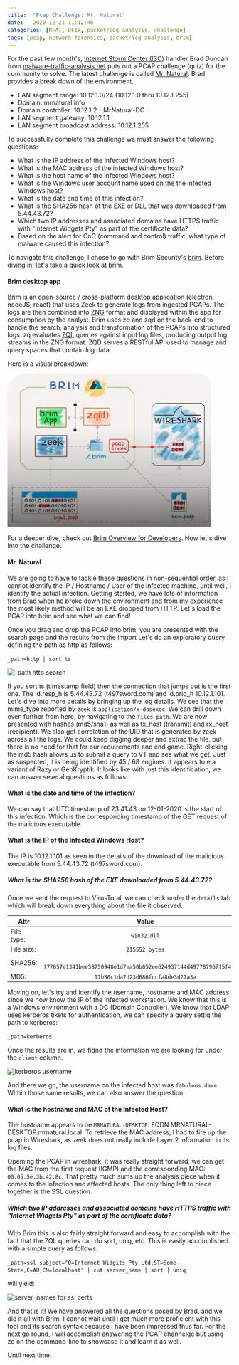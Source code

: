 ```yaml
---
title:  "Pcap Challenge: Mr. Natural"
date:   2020-12-21 11:12:46
categories: [NFAT, DFIR, packet/log analysis, challenge]
tags: [pcap, network forensics, packet/log analysis, brim]
---
```



For the past few month's, [Internet Storm Center (ISC)](https://isc.sans.edu) handler Brad Duncan from [malware-traffic-analysis.net](http://www.malware-traffic-analysis.net) puts out a PCAP challenge (quiz) for the community to solve. The latest challenge is called [Mr. Natural](https://isc.sans.edu/forums/diary/Traffic+Analysis+Quiz+Mr+Natural/26844/). Brad provides a break down of the environment. 

- LAN segment range: 10.12.1.0/24 (10.12.1.0 thru 10.12.1.255)
- Domain: mrnatural.info
- Domain controller: 10.12.1.2 - MrNatural-DC
- LAN segment gateway: 10.12.1.1
- LAN segment broadcast address: 10.12.1.255

To successfully complete this challenge we must answer the following questions:

- What is the IP address of the infected Windows host?
- What is the MAC address of the infected Windows host?
- What is the host name of the infected Windows host?
- What is the Windows user account name used on the the infected Windows host?
- What is the date and time of this infection?
- What is the SHA256 hash of the EXE or DLL that was downloaded from 5.44.43.72?
- Which two IP addresses and associated domains have HTTPS traffic with "Internet Widgets Pty" as part of the certificate data?
- Based on the alert for CnC (command and control) traffic, what type of malware caused this infection?

To navigate this challenge, I chose to go with Brim Security's [brim](https://github.com/brimsec/brim). Before diving in, let's take a quick look at brim. 



#### Brim desktop app   


<p></p>

Brim is an open-source / cross-platform desktop application (electron, nodeJS, react) that uses Zeek to generate logs from ingested PCAPs. The logs are then combined into [ZNG](https://github.com/brimsec/zq/blob/master/zng/docs/spec.md) format and displayed within the app for consumption by the analyst. Brim uses zq and zqd on the back-end to handle the search, analysis and transformation of the PCAPs into structured logs. zq evaluates [ZQL](https://github.com/brimsec/zq/blob/master/zql/docs/README.md) queries against input log files, producing output log streams in the ZNG format. ZQD serves a RESTful API used to manage and query spaces that contain log data. 

Here is a visual breakdown:

![brim-architecture](/images/mrnatural/brim.jpg)

For a deeper dive, check out [Brim Overview for Developers](https://www.youtube.com/watch?v=CPel0iu1pig). Now let's dive into the challenge. 

#### Mr. Natural 

We are going to have to tackle these questions in non-sequential order, as I cannot identify the IP / Hostname / User of the infected machine, until well, I identify the actual infection. Getting started, we have lots of information from Brad when  he broke down the environment and from my experience the most likely method will be an EXE dropped from HTTP. Let's load the PCAP into brim and see what we can find!

Once you drag and drop the PCAP into brim, you are presented with the search page and the results from the import Let's do an exploratory query defining the path as http as follows:

```_path=http | sort ts```

![_path http search](/images/mrnatural/brim-search-http.jpg)

If you sort ts (timestamp field) then the connection that jumps out is the first one. The id.resp_h is 5.44.43.72 (t497sword.com) and id.orig_h 10.12.1.101. Let's dive into more details by bringing up the log details.  We see that the mime_type reported by ```zeek``` is ```application/x-dosexec```. We can drill down even further from here, by navigating to the ```files path```. We are now presented with hashes (md5/sha1) as well as tx_host (transmit) and rx_host (recipient). We also get correlation of the UID that is generated by zeek across all the logs. We could keep digging deeper and extrac the file, but there is no need for that for our requirements and end game. Right-clicking the md5 hash allows us to submit a query to VT and see what we get. Just as suspected, it is being identified by 45 / 68 engines. It appears to e a variant of Razy or GenKryptik. It looks like with just this identification, we can answer several questions as follows:

#### What is the date and time of the infection?

We can say that UTC timestamp of 23:41:43 on 12-01-2020 is the start of this infection. Which is the corresponding timestamp of the GET request of the malicious executable. 

#### What is the IP of the Infected Windows Host?


The IP is 10.12.1.101 as seen in the details of the download of the malicious executable from 5.44.43.72 (t497sword.com). 

##### What is the SHA256 hash of the EXE downloaded from 5.44.43.72?

Once we sent the request to VirusTotal, we can check under the ```details``` tab which will break down everything about the file it observed. 


| Attr  | Value |
|-------- |:---------:|
| File type: | ```win32.dll``` |
| File size: | ```215552 bytes``` |
| SHA256: |```	f77657e1341bee58750948e1d7ea50b052ee624937144d497787967f5f422e7f```|
| MD5: | ```17b50c1da7d23d686fccfa8de3d27a3a``` |


Moving on, let's try and identify the username, hostname and MAC address since we now know the IP of the infected workstation. We know that this is a Windows environment with a DC (Domain Controller). We know that LDAP uses kerberos tikets for authentication, we can specify a query settig the path to kerberos:

```_path=kerberos```

Once the results are in, we fidnd the information we are looking for under the ```client``` column. 

![kerberos username](/images/mrnatural/krb5-user.jpg)

And there we go, the username on the infected host was ```fabulous.dave```. Within those same results, we can also answer the question: 

#### What is the hostname and MAC of the Infected Host?

The hostname appears to be ```MRNATURAL-DESKTOP```. FQDN MRNATURAL-DESKTOP.mrnatural.local. To retrieve the MAC address, I had to fire up the pcap in Wireshark, as zeek does not really include Layer 2 information in its log files. 

Opeming the PCAP in wireshark, it was really straight forward, we can get the MAC from the first request (IGMP) and the corresponding MAC: ```00:05:5e:3b:42:8c```. That pretty much sums up the analysis piece when it comes to the infection and affected hosts. The only thing left to piece together is the SSL question. 

##### Which two IP addresses and associated domains have HTTPS traffic with "Internet Widgets Pty" as part of the certificate data?

With Brim this is also fairly straight forward and easy to accomplish with the fact that the ZQL queries can do sort, uniq, etc. This is easily accomplished with a simple query as follows:

```_path=ssl subject="O=Internet Widgits Pty Ltd,ST=Some-State,C=AU,CN=localhost" | cut server_name | sort | uniq```

will yield: 

![server_names for ssl certs](/images/mrnatural/ssl.jpg)

And that is it! We have answered all the questions posed by Brad, and we did it all with Brim. I cannot wait until I get much more proficient with this tool and its search syntax because I have been impressed thus far. For the next go round, I will accomplish answering the PCAP channelge but using zq on the command-line to showcase it and learn it as well. 

Until next time. 

